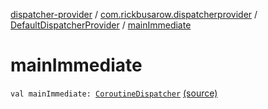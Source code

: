 [dispatcher-provider](../../index.md) / [com.rickbusarow.dispatcherprovider](../index.md) / [DefaultDispatcherProvider](index.md) / [mainImmediate](./main-immediate.md)

# mainImmediate

`val mainImmediate: `[`CoroutineDispatcher`](https://kotlin.github.io/kotlinx.coroutines/kotlinx-coroutines-core/kotlinx.coroutines/-coroutine-dispatcher/index.html) [(source)](https://github.com/RBusarow/Dispatch/tree/master/dispatcher-provider/src/main/java/com/rickbusarow/dispatcherprovider/DispatcherProvider.kt#L55)